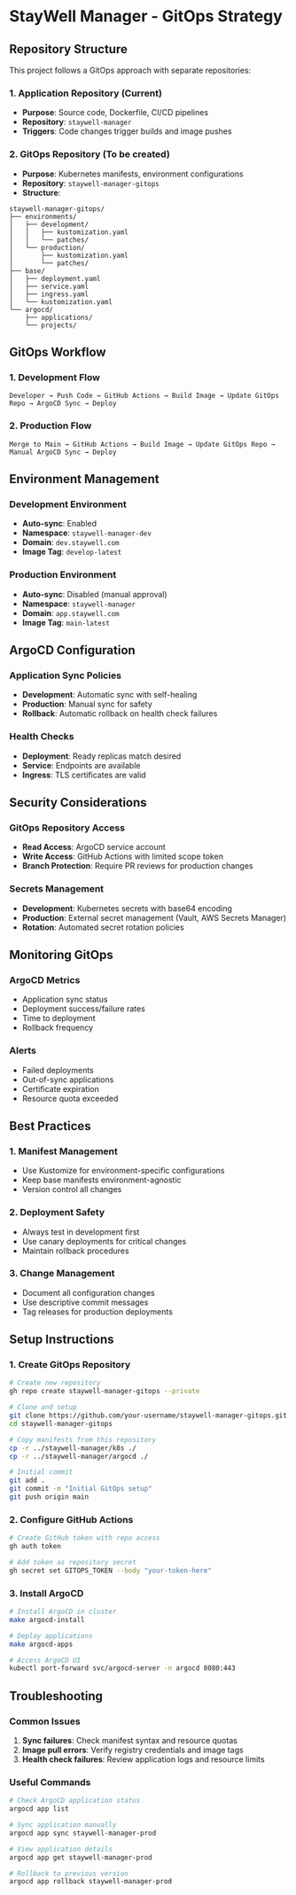 # StayWell Manager - GitOps Strategy

## Repository Structure

This project follows a GitOps approach with separate repositories:

### 1. Application Repository (Current)
- **Purpose**: Source code, Dockerfile, CI/CD pipelines
- **Repository**: `staywell-manager`
- **Triggers**: Code changes trigger builds and image pushes

### 2. GitOps Repository (To be created)
- **Purpose**: Kubernetes manifests, environment configurations
- **Repository**: `staywell-manager-gitops`
- **Structure**:
```
staywell-manager-gitops/
├── environments/
│   ├── development/
│   │   ├── kustomization.yaml
│   │   └── patches/
│   └── production/
│       ├── kustomization.yaml
│       └── patches/
├── base/
│   ├── deployment.yaml
│   ├── service.yaml
│   ├── ingress.yaml
│   └── kustomization.yaml
└── argocd/
    ├── applications/
    └── projects/
```

## GitOps Workflow

### 1. Development Flow
```
Developer → Push Code → GitHub Actions → Build Image → Update GitOps Repo → ArgoCD Sync → Deploy
```

### 2. Production Flow
```
Merge to Main → GitHub Actions → Build Image → Update GitOps Repo → Manual ArgoCD Sync → Deploy
```

## Environment Management

### Development Environment
- **Auto-sync**: Enabled
- **Namespace**: `staywell-manager-dev`
- **Domain**: `dev.staywell.com`
- **Image Tag**: `develop-latest`

### Production Environment
- **Auto-sync**: Disabled (manual approval)
- **Namespace**: `staywell-manager`
- **Domain**: `app.staywell.com`
- **Image Tag**: `main-latest`

## ArgoCD Configuration

### Application Sync Policies
- **Development**: Automatic sync with self-healing
- **Production**: Manual sync for safety
- **Rollback**: Automatic rollback on health check failures

### Health Checks
- **Deployment**: Ready replicas match desired
- **Service**: Endpoints are available
- **Ingress**: TLS certificates are valid

## Security Considerations

### GitOps Repository Access
- **Read Access**: ArgoCD service account
- **Write Access**: GitHub Actions with limited scope token
- **Branch Protection**: Require PR reviews for production changes

### Secrets Management
- **Development**: Kubernetes secrets with base64 encoding
- **Production**: External secret management (Vault, AWS Secrets Manager)
- **Rotation**: Automated secret rotation policies

## Monitoring GitOps

### ArgoCD Metrics
- Application sync status
- Deployment success/failure rates
- Time to deployment
- Rollback frequency

### Alerts
- Failed deployments
- Out-of-sync applications
- Certificate expiration
- Resource quota exceeded

## Best Practices

### 1. Manifest Management
- Use Kustomize for environment-specific configurations
- Keep base manifests environment-agnostic
- Version control all changes

### 2. Deployment Safety
- Always test in development first
- Use canary deployments for critical changes
- Maintain rollback procedures

### 3. Change Management
- Document all configuration changes
- Use descriptive commit messages
- Tag releases for production deployments

## Setup Instructions

### 1. Create GitOps Repository
```bash
# Create new repository
gh repo create staywell-manager-gitops --private

# Clone and setup
git clone https://github.com/your-username/staywell-manager-gitops.git
cd staywell-manager-gitops

# Copy manifests from this repository
cp -r ../staywell-manager/k8s ./
cp -r ../staywell-manager/argocd ./

# Initial commit
git add .
git commit -m "Initial GitOps setup"
git push origin main
```

### 2. Configure GitHub Actions
```bash
# Create GitHub token with repo access
gh auth token

# Add token as repository secret
gh secret set GITOPS_TOKEN --body "your-token-here"
```

### 3. Install ArgoCD
```bash
# Install ArgoCD in cluster
make argocd-install

# Deploy applications
make argocd-apps

# Access ArgoCD UI
kubectl port-forward svc/argocd-server -n argocd 8080:443
```

## Troubleshooting

### Common Issues
1. **Sync failures**: Check manifest syntax and resource quotas
2. **Image pull errors**: Verify registry credentials and image tags
3. **Health check failures**: Review application logs and resource limits

### Useful Commands
```bash
# Check ArgoCD application status
argocd app list

# Sync application manually
argocd app sync staywell-manager-prod

# View application details
argocd app get staywell-manager-prod

# Rollback to previous version
argocd app rollback staywell-manager-prod
```
